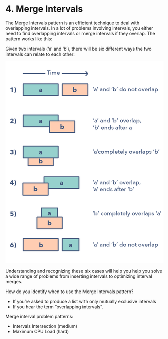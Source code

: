 # 4. Merge Intervals

The Merge Intervals pattern is an efficient technique to deal with overlapping intervals. In a lot of problems involving intervals, you either need to find overlapping intervals or merge intervals if they overlap. The pattern works like this:

Given two intervals (‘a’ and ‘b’), there will be six different ways the two intervals can relate to each other:

![](../assets/merge_intervals.jpg)

Understanding and recognizing these six cases will help you help you solve a wide range of problems from inserting intervals to optimizing interval merges.

How do you identify when to use the Merge Intervals pattern?
- If you’re asked to produce a list with only mutually exclusive intervals
- If you hear the term “overlapping intervals”.

Merge interval problem patterns:
- Intervals Intersection (medium)
- Maximum CPU Load (hard)